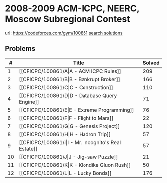 # 2008-2009 ACM-ICPC, NEERC, Moscow Subregional Contest

url: https://codeforces.com/gym/100861
[search solutions](https://www.google.com/search?q=Solution+OR+題解+2008-2009+ACM-ICPC,+NEERC,+Moscow+Subregional+Contest)

## Problems

| # | Title | Solved |
| --- | --- | --- |
|1|[[CFICPC/100861/A\|A - ACM ICPC Rules]]|209|
|2|[[CFICPC/100861/B\|B - Bankrupt Broker]]|166|
|3|[[CFICPC/100861/C\|C - Construction]]|110|
|4|[[CFICPC/100861/D\|D - Database Query Engine]]|71|
|5|[[CFICPC/100861/E\|E - Extreme Programming]]|76|
|6|[[CFICPC/100861/F\|F - Flight to Mars]]|22|
|7|[[CFICPC/100861/G\|G - Genesis Project]]|120|
|8|[[CFICPC/100861/H\|H - Hadron Trip]]|57|
|9|[[CFICPC/100861/I\|I - Mr. Incognito's Real Estate]]|57|
|10|[[CFICPC/100861/J\|J - Jig-saw Puzzle]]|21|
|11|[[CFICPC/100861/K\|K - Klondike Gluon Rush]]|50|
|12|[[CFICPC/100861/L\|L - Lucky Bonds]]|176|
